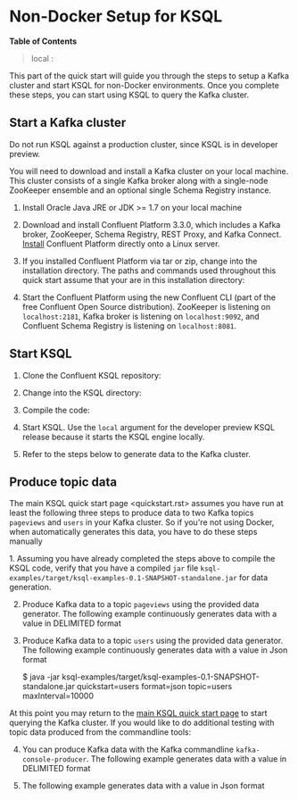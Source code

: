 Non-Docker Setup for KSQL
=========================

**Table of Contents**

> local
> :   

This part of the quick start will guide you through the steps to setup a
Kafka cluster and start KSQL for non-Docker environments. Once you
complete these steps, you can start using KSQL to query the Kafka
cluster.

Start a Kafka cluster
---------------------

Do not run KSQL against a production cluster, since KSQL is in developer
preview.

You will need to download and install a Kafka cluster on your local
machine. This cluster consists of a single Kafka broker along with a
single-node ZooKeeper ensemble and an optional single Schema Registry
instance.

1.  Install Oracle Java JRE or JDK \>= 1.7 on your local machine
2.  Download and install Confluent Platform 3.3.0, which includes a
    Kafka broker, ZooKeeper, Schema Registry, REST Proxy, and Kafka
    Connect.
    [Install](http://docs.confluent.io/current/installation.html)
    Confluent Platform directly onto a Linux server.
3.  If you installed Confluent Platform via tar or zip, change into the
    installation directory. The paths and commands used throughout this
    quick start assume that your are in this installation directory:

4.  Start the Confluent Platform using the new Confluent CLI (part of
    the free Confluent Open Source distribution). ZooKeeper is listening
    on `localhost:2181`, Kafka broker is listening on `localhost:9092`,
    and Confluent Schema Registry is listening on `localhost:8081`.

Start KSQL
----------

1.  Clone the Confluent KSQL repository:

2.  Change into the KSQL directory:

3.  Compile the code:

4.  Start KSQL. Use the `local` argument for the developer preview KSQL
    release because it starts the KSQL engine locally.

5.  Refer to the steps below to generate data to the Kafka cluster.

Produce topic data
------------------

The main KSQL quick start page \<quickstart.rst\> assumes you have run at
least the following three steps to produce data to two Kafka topics
`pageviews` and `users` in your Kafka cluster. So if you're not using
Docker, when automatically generates this data, you have to do these
steps manually

​1. Assuming you have already completed the steps above to compile the
KSQL code, verify that you have a compiled `jar` file
`ksql-examples/target/ksql-examples-0.1-SNAPSHOT-standalone.jar` for
data generation.

2.  Produce Kafka data to a topic `pageviews` using the provided data
    generator. The following example continuously generates data with a
    value in DELIMITED format

3.  Produce Kafka data to a topic `users` using the provided data
    generator. The following example continuously generates data with a
    value in Json format

    \$ java -jar
    ksql-examples/target/ksql-examples-0.1-SNAPSHOT-standalone.jar
    quickstart=users format=json topic=users maxInterval=10000

At this point you may return to the [main KSQL quick start
page](quickstart.rst#create-a-stream-and-table) to start querying the
Kafka cluster. If you would like to do additional testing with topic
data produced from the commandline tools:

4.  You can produce Kafka data with the Kafka commandline
    `kafka-console-producer`. The following example generates data with
    a value in DELIMITED format

5.  The following example generates data with a value in Json format

